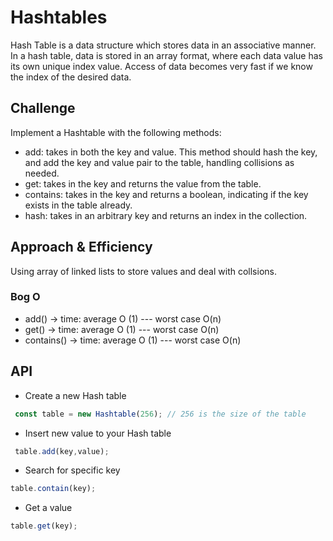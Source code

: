 # Hashtables

Hash Table is a data structure which stores data in an associative manner. In a hash table, data is stored in an array format, where each data value has its own unique index value. Access of data becomes very fast if we know the index of the desired data.

## Challenge

Implement a Hashtable with the following methods:

- add: takes in both the key and value. This method should hash the key, and add the key and value pair to the table, handling collisions as needed.
- get: takes in the key and returns the value from the table.
- contains: takes in the key and returns a boolean, indicating if the key exists in the table already.
- hash: takes in an arbitrary key and returns an index in the collection.

## Approach & Efficiency

Using array of linked lists to store values and deal with collsions.

### Bog O
- add() -> time: average O (1) --- worst case O(n)
- get() -> time: average O (1) --- worst case O(n)
- contains() -> time: average O (1) --- worst case O(n)



## API

- Create a new Hash table 

```javascript
 const table = new Hashtable(256); // 256 is the size of the table
```

- Insert new value to your Hash table

```javascript
 table.add(key,value); 
```

- Search for specific key

```javascript
table.contain(key); 
```

- Get a value

```javascript
table.get(key);
```


